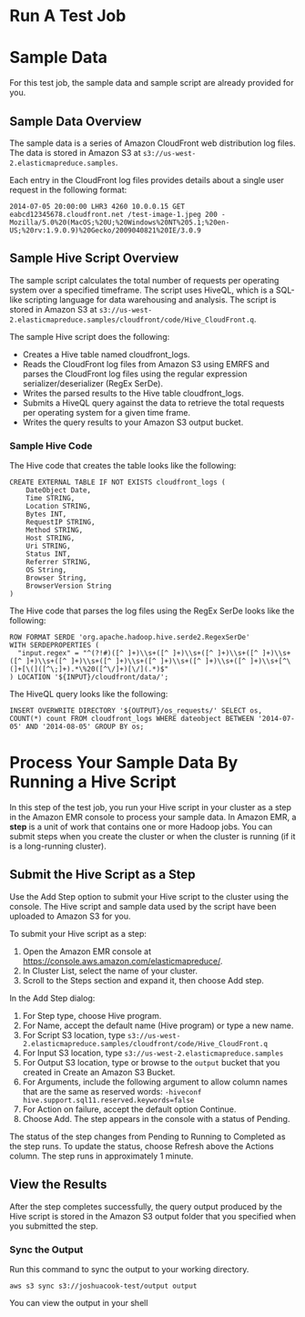 # Run A Test Job

# Sample Data

For this test job, the sample data and sample script are already provided for you.

## Sample Data Overview

The sample data is a series of Amazon CloudFront web distribution log files. The data is stored in Amazon S3 at `s3://us-west-2.elasticmapreduce.samples`.

Each entry in the CloudFront log files provides details about a single user request in the following format:

```
2014-07-05 20:00:00 LHR3 4260 10.0.0.15 GET eabcd12345678.cloudfront.net /test-image-1.jpeg 200 - Mozilla/5.0%20(MacOS;%20U;%20Windows%20NT%205.1;%20en-US;%20rv:1.9.0.9)%20Gecko/2009040821%20IE/3.0.9
```

## Sample Hive Script Overview

The sample script calculates the total number of requests per operating system over a specified timeframe. The script uses HiveQL, which is a SQL-like scripting language for data warehousing and analysis. The script is stored in Amazon S3 at `s3://us-west-2.elasticmapreduce.samples/cloudfront/code/Hive_CloudFront.q`.

The sample Hive script does the following:

- Creates a Hive table named cloudfront_logs.
- Reads the CloudFront log files from Amazon S3 using EMRFS and parses the CloudFront log files using the regular expression serializer/deserializer (RegEx SerDe).
- Writes the parsed results to the Hive table cloudfront_logs.
- Submits a HiveQL query against the data to retrieve the total requests per operating system for a given time frame.
- Writes the query results to your Amazon S3 output bucket.

### Sample Hive Code

The Hive code that creates the table looks like the following:

```
CREATE EXTERNAL TABLE IF NOT EXISTS cloudfront_logs ( 
    DateObject Date, 
    Time STRING, 
    Location STRING, 
    Bytes INT, 
    RequestIP STRING, 
    Method STRING, 
    Host STRING, 
    Uri STRING, 
    Status INT, 
    Referrer STRING, 
    OS String, 
    Browser String, 
    BrowserVersion String 
)
```

The Hive code that parses the log files using the RegEx SerDe looks like the following:

```
ROW FORMAT SERDE 'org.apache.hadoop.hive.serde2.RegexSerDe' 
WITH SERDEPROPERTIES ( 
  "input.regex" = "^(?!#)([^ ]+)\\s+([^ ]+)\\s+([^ ]+)\\s+([^ ]+)\\s+([^ ]+)\\s+([^ ]+)\\s+([^ ]+)\\s+([^ ]+)\\s+([^ ]+)\\s+([^ ]+)\\s+[^\(]+[\(]([^\;]+).*\%20([^\/]+)[\/](.*)$"
) LOCATION '${INPUT}/cloudfront/data/';
```

The HiveQL query looks like the following:

```
INSERT OVERWRITE DIRECTORY '${OUTPUT}/os_requests/' SELECT os, COUNT(*) count FROM cloudfront_logs WHERE dateobject BETWEEN '2014-07-05' AND '2014-08-05' GROUP BY os;
```

# Process Your Sample Data By Running a Hive Script

In this step of the test job, you run your Hive script in your cluster as a step in the Amazon EMR console to process your sample data. In Amazon EMR, a **step** is a unit of work that contains one or more Hadoop jobs. You can submit steps when you create the cluster or when the cluster is running (if it is a long-running cluster).

## Submit the Hive Script as a Step

Use the Add Step option to submit your Hive script to the cluster using the console. The Hive script and sample data used by the script have been uploaded to Amazon S3 for you.

To submit your Hive script as a step:
1. Open the Amazon EMR console at https://console.aws.amazon.com/elasticmapreduce/.
1. In Cluster List, select the name of your cluster.
1. Scroll to the Steps section and expand it, then choose Add step.

In the Add Step dialog:

1. For Step type, choose Hive program.
1. For Name, accept the default name (Hive program) or type a new name.
1. For Script S3 location, type `s3://us-west-2.elasticmapreduce.samples/cloudfront/code/Hive_CloudFront.q`
1. For Input S3 location, type `s3://us-west-2.elasticmapreduce.samples`
1. For Output S3 location, type or browse to the `output` bucket that you created in Create an Amazon S3 Bucket.
1. For Arguments, include the following argument to allow column names that are the same as reserved words: `-hiveconf hive.support.sql11.reserved.keywords=false`
1. For Action on failure, accept the default option Continue.
1. Choose Add. The step appears in the console with a status of Pending.

The status of the step changes from Pending to Running to Completed as the step runs. To update the status, choose Refresh above the Actions column. The step runs in approximately 1 minute.

## View the Results

After the step completes successfully, the query output produced by the Hive script is stored in the Amazon S3 output folder that you specified when you submitted the step.

### Sync the Output

Run this command to sync the output to your working directory.

```
aws s3 sync s3://joshuacook-test/output output
```

You can view the output in your shell